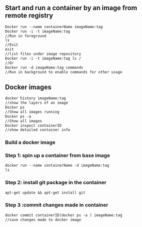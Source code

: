 ## Start and run a container by an image from remote registry
```DockerFile
Docker run --name containerName imageName:tag 
Docker run -i -t imageName:tag 
//Run in foreground
ls
//Exit
exit
//list files under image repository 
Docker run -i -t imageName:tag ls /
//Or
Docker run -d imageName:tag commands
//Run in background to enable commands for other usage

```
## Docker images
```DockerFile
docker history imageName:tag
//show the layers of an image
Docker ps
//Show all images running
Docker ps -a
//Show all images 
Docker inspect containerID
//show detailed container info
``` 
### Build a docker image
### Step 1: spin up a container from base image 
```DockerFile
docker run --name containerName -d imageName:tag
ls
```
### Step 2: install git package in the container
```DockerFile
apt-get update && apt-get install git
```
### Step 3 :commit changes made in container
```DockerFile
docker commit containerID(docker ps -a ) imageName:tag 
//save changes made to docker image
```
